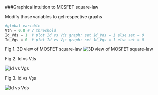 ###Graphical intuition to MOSFET square-law

Modify those variables to get respective graphs
```python
#global variable
Vth = 0.8 # V threshold
Id_Vds = 1  # plot Id vs Vds graph: set Id_Vds = 1 else set = 0
Id_Vgs = 0  # plot Id vs Vgs graph: set Id_Vgs = 1 else set = 0
```
Fig 1. 3D view of MOSFET square-law
![3D view of MOSFET square-law](https://raw.githubusercontent.com/hoangtanthanh/square-law-in-3D/master/Id-Vgs-Vds.png)

Fig 2. Id vs Vds

![Id vs Vgs](https://raw.githubusercontent.com/hoangtanthanh/square-law-in-3D/master/Id-Vds.png)

Fig 3. Id vs Vgs

![Id vs Vds](https://raw.githubusercontent.com/hoangtanthanh/square-law-in-3D/master/Id-Vgs.png)
